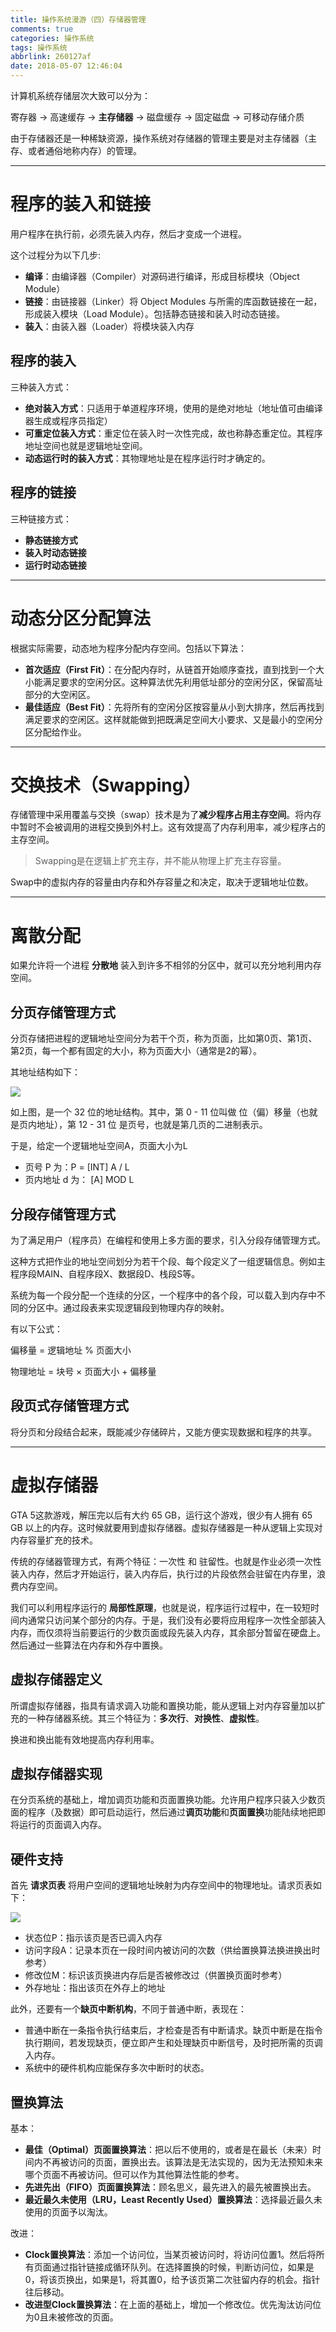 ```yaml
---
title: 操作系统漫游（四）存储器管理
comments: true
categories: 操作系统
tags: 操作系统
abbrlink: 260127af
date: 2018-05-07 12:46:04
---
```


计算机系统存储层次大致可以分为：

寄存器 -> 高速缓存 -> **主存储器** -> 磁盘缓存 -> 固定磁盘 -> 可移动存储介质

由于存储器还是一种稀缺资源，操作系统对存储器的管理主要是对主存储器（主存、或者通俗地称内存）的管理。

<!-- more -->

---

# 程序的装入和链接

用户程序在执行前，必须先装入内存，然后才变成一个进程。

这个过程分为以下几步:
- **编译**：由编译器（Compiler）对源码进行编译，形成目标模块（Object Module）
- **链接**：由链接器（Linker）将 Object Modules 与所需的库函数链接在一起，形成装入模块（Load Module）。包括静态链接和装入时动态链接。
- **装入**：由装入器（Loader）将模块装入内存

## 程序的装入

三种装入方式：

- **绝对装入方式**：只适用于单道程序环境，使用的是绝对地址（地址值可由编译器生成或程序员指定）
- **可重定位装入方式**：重定位在装入时一次性完成，故也称静态重定位。其程序地址空间也就是逻辑地址空间。
- **动态运行时的装入方式**：其物理地址是在程序运行时才确定的。

## 程序的链接

三种链接方式：

- **静态链接方式**
- **装入时动态链接**
- **运行时动态链接**



---

# 动态分区分配算法

根据实际需要，动态地为程序分配内存空间。包括以下算法：

- **首次适应（First Fit）**：在分配内存时，从链首开始顺序查找，直到找到一个大小能满足要求的空闲分区。这种算法优先利用低址部分的空闲分区，保留高址部分的大空闲区。
- **最佳适应（Best Fit）**：先将所有的空闲分区按容量从小到大排序，然后再找到满足要求的空闲区。这样就能做到把既满足空间大小要求、又是最小的空闲分区分配给作业。

---

# 交换技术（Swapping）

存储管理中采用覆盖与交换（swap）技术是为了**减少程序占用主存空间**。将内存中暂时不会被调用的进程交换到外村上。这有效提高了内存利用率，减少程序占的主存空间。

> Swapping是在逻辑上扩充主存，并不能从物理上扩充主存容量。

Swap中的虚拟内存的容量由内存和外存容量之和决定，取决于逻辑地址位数。

---

# 离散分配

如果允许将一个进程 **分散地** 装入到许多不相邻的分区中，就可以充分地利用内存空间。

## 分页存储管理方式

分页存储把进程的逻辑地址空间分为若干个页，称为页面，比如第0页、第1页、第2页，每一个都有固定的大小，称为页面大小（通常是2的幂）。

其地址结构如下：

![](../../../../images/OS/page.png)

如上图，是一个 32 位的地址结构。其中，第 0 - 11 位叫做 位（偏）移量（也就是页内地址），第 12 - 31 位 是页号，也就是第几页的二进制表示。

于是，给定一个逻辑地址空间A，页面大小为L

- 页号 P 为：P = [INT] A / L
- 页内地址 d 为： [A] MOD L

## 分段存储管理方式

为了满足用户（程序员）在编程和使用上多方面的要求，引入分段存储管理方式。

这种方式把作业的地址空间划分为若干个段、每个段定义了一组逻辑信息。例如主程序段MAIN、自程序段X、数据段D、栈段S等。

系统为每一个段分配一个连续的分区，一个程序中的各个段，可以载入到内存中不同的分区中。通过段表来实现逻辑段到物理内存的映射。

有以下公式：

 偏移量 = 逻辑地址 % 页面大小

 物理地址 = 块号 × 页面大小 + 偏移量


## 段页式存储管理方式

将分页和分段结合起来，既能减少存储碎片，又能方便实现数据和程序的共享。

---

# 虚拟存储器

GTA 5这款游戏，解压完以后有大约 65 GB，运行这个游戏，很少有人拥有 65 GB 以上的内存。这时候就要用到虚拟存储器。虚拟存储器是一种从逻辑上实现对内存容量扩充的技术。

传统的存储器管理方式，有两个特征：一次性 和 驻留性。也就是作业必须一次性装入内存，然后才开始运行，装入内存后，执行过的片段依然会驻留在内存里，浪费内存空间。

我们可以利用程序运行的 **局部性原理**，也就是说，程序运行过程中，在一较短时间内通常只访问某个部分的内存。于是，我们没有必要将应用程序一次性全部装入内存，而仅须将当前要运行的少数页面或段先装入内存，其余部分暂留在硬盘上。然后通过一些算法在内存和外存中置换。

## 虚拟存储器定义

所谓虚拟存储器，指具有请求调入功能和置换功能，能从逻辑上对内存容量加以扩充的一种存储器系统。其三个特征为：**多次行**、**对换性**、**虚拟性**。

换进和换出能有效地提高内存利用率。

## 虚拟存储器实现

在分页系统的基础上，增加调页功能和页面置换功能。允许用户程序只装入少数页面的程序（及数据）即可启动运行，然后通过**调页功能**和**页面置换**功能陆续地把即将运行的页面调入内存。

## 硬件支持

首先 **请求页表** 将用户空间的逻辑地址映射为内存空间中的物理地址。请求页表如下：

![](../../../../images/OS/reqpage.png)

- 状态位P：指示该页是否已调入内存
- 访问字段A：记录本页在一段时间内被访问的次数（供给置换算法换进换出时参考）
- 修改位M：标识该页换进内存后是否被修改过（供置换页面时参考）
- 外存地址：指出该页在外存上的地址

此外，还要有一个**缺页中断机构**，不同于普通中断，表现在：

- 普通中断在一条指令执行结束后，才检查是否有中断请求。缺页中断是在指令执行期间，若发现缺页，便立即产生和处理缺页中断信号，及时把所需的页调入内存。
- 系统中的硬件机构应能保存多次中断时的状态。

## 置换算法

基本：

- **最佳（Optimal）页面置换算法**：把以后不使用的，或者是在最长（未来）时间内不再被访问的页面，置换出去。该算法是无法实现的，因为无法预知未来哪个页面不再被访问。但可以作为其他算法性能的参考。
- **先进先出（FIFO）页面置换算法**：顾名思义，最先进入的最先被置换出去。
- **最近最久未使用（LRU，Least Recently Used）置换算法**：选择最近最久未使用的页面予以淘汰。

改进：

- **Clock置换算法**：添加一个访问位，当某页被访问时，将访问位置1。然后将所有页面通过指针链接成循环队列。在选择置换的时候，判断访问位，如果是0，将该页换出，如果是1，将其置0，给予该页第二次驻留内存的机会。指针往后移动。
- **改进型Clock置换算法**：在上面的基础上，增加一个修改位。优先淘汰访问位为0且未被修改的页面。
